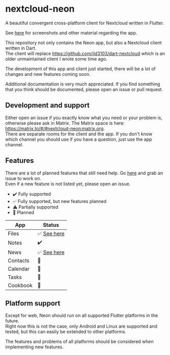 # nextcloud-neon

A beautiful convergent cross-platform client for Nextcloud written in Flutter.

See [here](packages/neon/README.md) for screenshots and other material regarding the app.

This repository not only contains the Neon app, but also a Nextcloud client written in Dart.  
The client will replace https://github.com/jld3103/dart-nextcloud which is an older unmaintained client I wrote some time ago.  

The development of this app and client just started, there will be a lot of changes and new features coming soon.

Additional documentation is very much appreciated. If you find something that you think should be documented, please open an issue or pull request.

## Development and support

Either open an issue if you exactly know what you need or your problem is, otherwise please ask in Matrix.
The Matrix space is here: https://matrix.to/#/#nextcloud-neon:matrix.org.  
There are separate rooms for the client and the app. If you don't know which channel you should use if you have a question, just use the app channel.

## Features

There are a lot of planned features that still need help. Go [here](https://github.com/jld3103/nextcloud-neon/issues?q=is%3Aopen+is%3Aissue+label%3Afeature) and grab an issue to work on.  
Even if a new feature is not listed yet, please open an issue.

- :heavy_check_mark: Fully supported
- :white_check_mark: Fully supported, but new features planned
- :warning: Partially supported
- :rocket: Planned

| App      | Status                                                                                                                                                   |
|----------|----------------------------------------------------------------------------------------------------------------------------------------------------------|
| Files    | :white_check_mark: [See here](https://github.com/jld3103/nextcloud-neon/issues?q=is%3Aopen+is%3Aissue+label%3A%22neon%3A+files%22+label%3Afeature) |
| Notes    | :heavy_check_mark:                                                                                                                                       |
| News     | :white_check_mark: [See here](https://github.com/jld3103/nextcloud-neon/issues?q=is%3Aopen+is%3Aissue+label%3Afeature+label%3A%22neon%3A+news%22)  |
| Contacts | :rocket:                                                                                                                                                 |
| Calendar | :rocket:                                                                                                                                                 |
| Tasks    | :rocket:                                                                                                                                                 |
| Cookbook | :rocket:                                                                                                                                                 |


## Platform support

Except for web, Neon should run on all supported Flutter platforms in the future.  
Right now this is not the case, only Android and Linux are supported and tested, but this can easily be extended to other platforms.  

The features and problems of all platforms should be considered when implementing new features.
